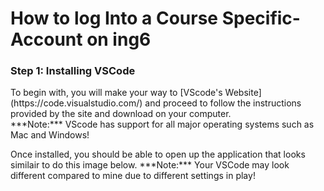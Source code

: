 # How to log Into a Course Specific-Account on ing6
### Step 1: Installing VSCode
<p>To begin with, you will make your way to [VScode's Website](https://code.visualstudio.com/) and proceed to follow the instructions provided by the site and download on your computer.<br>
***Note:*** VScode has support for all major operating systems such as Mac and Windows! </P>
Once installed, you should be able to open up the application that looks similair to do this image below.
***Note:*** Your VSCode may look different compared to mine due to different settings in play!
